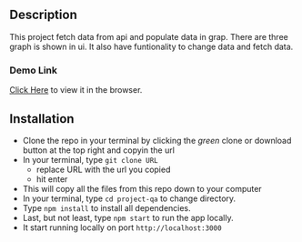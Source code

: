 ## Description

This project fetch data from api and populate data in grap. There are three graph is shown in ui. It also have funtionality to change data and fetch data.

### Demo Link

[Click Here](https://affectionate-bose-26b962.netlify.com/) to view it in the browser.

## Installation
- Clone the repo in your terminal by clicking the _green_ clone or download button at the top right and copyin the url
- In your terminal, type ```git clone URL```
  - replace URL with the url you copied
  - hit enter
- This will copy all the files from this repo down to your computer
- In your terminal, type ```cd project-qa``` to change directory.
- Type ```npm install``` to install all dependencies.
- Last, but not least, type ```npm start``` to run the app locally.
- It start running locally on port `http://localhost:3000`

